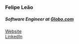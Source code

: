 ### Felipe Leão

##### Software Engineer at [Globo.com](https://www.linkedin.com/company/globo/) <br>

[Website](https://felipeleao.com) <br>
[LinkedIn](https://www.linkedin.com/in/leaofelipe) <br>
